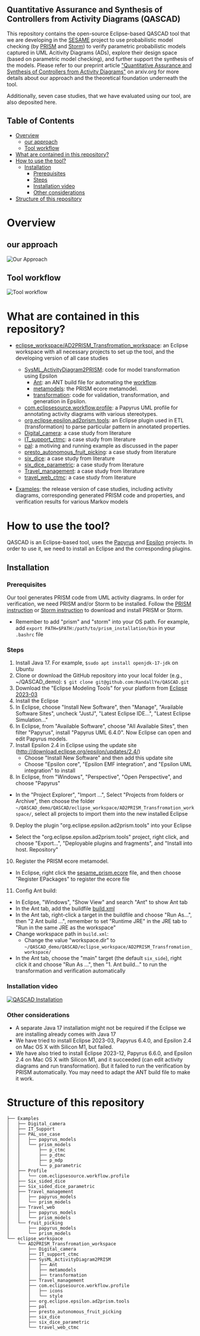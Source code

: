 Quantitative Assurance and Synthesis of Controllers from Activity Diagrams (QASCAD)
---

This repository contains the open-source Eclipse-based QASCAD tool that we are developing in the [SESAME](https://www.sesame-project.org/) project to use probabilistic model checking (by [PRISM](https://www.prismmodelchecker.org/) and [Storm](https://www.stormchecker.org/)) to verify parametric probabilistic models captured in UML Acitivity Diagrams (ADs), explore their design space (based on parametric model checking), and further support the synthesis of the models. Please refer to our preprint article ["Quantitative Assurance and Synthesis of Controllers from Activity Diagrams"]() on arxiv.org for more details about our approach and the theoretical foundation underneath the tool.

Additionally, seven case studies, that we have evaluated using our tool, are also deposited here.

Table of Contents
---
- [Overview](#overview)
  - [our approach](#our-approach)
  - [Tool workflow](#tool-workflow)
- [What are contained in this repository?](#what-are-contained-in-this-repository)
- [How to use the tool?](#how-to-use-the-tool)
  - [Installation](#installation)
    - [Prerequisites](#prerequisites)
    - [Steps](#steps)
    - [Installation video](#installation-video)
    - [Other considerations](#other-considerations)
- [Structure of this repository](#structure-of-this-repository)


# Overview 
## our approach
![Our Approach](./overall_approach.png)

## Tool workflow
![Tool workflow](./detailed_framework.png)

# What are contained in this repository?
- [eclipse_workspace/AD2PRISM_Transfromation_workspace](./eclipse_workspace/AD2PRISM_Transfromation_workspace): an Eclipse workspace with all necessary projects to set up the tool, and the developing version of all case studies
  + [SysML_ActivityDiagram2PRISM](./eclipse_workspace/AD2PRISM_Transfromation_workspace/SysML_ActivityDiagram2PRISM/): code for model transformation using Epsilon
    * [Ant](./eclipse_workspace/AD2PRISM_Transfromation_workspace/SysML_ActivityDiagram2PRISM/Ant): an ANT build file for automating the [workflow](#tool-workflow).
    * [metamodels](./eclipse_workspace/AD2PRISM_Transfromation_workspace/SysML_ActivityDiagram2PRISM/metamodels/): the PRISM ecore metamodel.
    * [transformation](./eclipse_workspace/AD2PRISM_Transfromation_workspace/SysML_ActivityDiagram2PRISM/transformation/): code for validation, transformation, and generation in Epsilon.
  + [com.eclipsesource.workflow.profile](./eclipse_workspace/AD2PRISM_Transfromation_workspace/com.eclipsesource.workflow.profile/): a Papyrus UML profile for annotating activity diagrams with various stereotypes.
  + [org.eclipse.epsilon.ad2prism.tools](./eclipse_workspace/AD2PRISM_Transfromation_workspace/org.eclipse.epsilon.ad2prism.tools/): an Eclipse plugin used in ETL (transformation) to parse particular pattern in annotated properties.
  + [Digital_camera](./eclipse_workspace/AD2PRISM_Transfromation_workspace/Digital_camera/): a case study from literature
  + [IT_support_ctmc](./eclipse_workspace/AD2PRISM_Transfromation_workspace/IT_support_ctmc/): a case study from literature
  + [pal](./eclipse_workspace/AD2PRISM_Transfromation_workspace/pal/): a motiving and running example as discussed in the paper
  + [presto_autonomous_fruit_picking](./eclipse_workspace/AD2PRISM_Transfromation_workspace/presto_autonomous_fruit_picking/): a case study from literature
  + [six_dice](./eclipse_workspace/AD2PRISM_Transfromation_workspace/six_dice/): a case study from literature
  + [six_dice_parametric](./eclipse_workspace/AD2PRISM_Transfromation_workspace/six_dice_parametric/): a case study from literature
  + [Travel_management](./eclipse_workspace/AD2PRISM_Transfromation_workspace/Travel_management/): a case study from literature
  + [travel_web_ctmc](./eclipse_workspace/AD2PRISM_Transfromation_workspace/travel_web_ctmc/): a case study from literature


- [Examples](./Examples/): the release version of case studies, including activity diagrams, corresponding generated PRISM code and properties, and verification results for various Markov models

# How to use the tool?
QASCAD is an Eclipse-based tool, uses the [Papyrus](https://eclipse.dev/papyrus/) and [Epsilon](https://eclipse.dev/epsilon/) projects. In order to use it, we need to install an Eclipse and the corresponding plugins.

## Installation
### Prerequisites
Our tool generates PRISM code from UML activity diagrams. In order for verification, we need PRISM and/or Storm to be installed. Follow the [PRISM instruction](https://www.prismmodelchecker.org/download.php) or [Storm instruction](https://www.stormchecker.org/) to download and install PRISM or Storm.

- Remember to add "prism" and "storm" into your OS path. For example, add `export PATH=$PATH:/path/to/prism_installation/bin` in your `.bashrc` file

### Steps 
1. Install Java 17. For example, `$sudo apt install openjdk-17-jdk` on Ubuntu
2. Clone or download the GitHub repository into your local folder (e.g., ~/QASCAD_demo): `$ git clone git@github.com:RandallYe/QASCAD.git`
3. Download the "Eclipse Modeling Tools" for your platform from [Eclipse 2023-03](https://www.eclipse.org/downloads/packages/release/2023-03/r)
4. Install the Eclipse
5. In Eclipse, choose "Install New Software", then "Manage", "Available Software Sites", uncheck "JustJ", "Latest Eclipse IDE...", "Latest Eclipse Simulation..."
6. In Eclipse, from "Available Software", choose "All Available Sites", then filter "Papyrus", install "Papyrus UML 6.4.0". Now Eclipse can open and edit Papyrus models.
7. Install Epsilon 2.4 in Eclipse using the update site (http://download.eclipse.org/epsilon/updates/2.4/)
   - Choose "Install New Software" and then add this update site
   - Choose "Epsilon core", "Epsilon EMF integration", and "Epsilon UML integration" to install
8. In Eclipse, from "Windows", "Perspective", "Open Perspective", and choose "Papyrus" 
  - In the "Project Explorer", "Import ...", Select "Projects from folders or Archive", then choose the folder `~/QASCAD_demo/QASCAD/eclipse_workspace/AD2PRISM_Transfromation_workspace/`, select all projects to import them into the new installed Eclipse
9. Deploy the plugin "org.eclipse.epsilon.ad2prism.tools" into your Eclipse
  * Select the "org.eclipse.epsilon.ad2prism.tools" project, right click, and choose "Export...", "Deployable plugins and fragments", and "Install into host. Repository"
10. Register the PRISM ecore metamodel. 
  * In Eclipse, right click the [sesame_prism.ecore](./eclipse_workspace/AD2PRISM_Transfromation_workspace/SysML_ActivityDiagram2PRISM/metamodels/sesame_prism.ecore) file, and then choose "Register EPackages" to register the ecore file
11. Config Ant build: 
  * In Eclipse, "Windows", "Show View" and search "Ant" to show Ant tab
  * In the Ant tab, add the buildfile [build.xml](./eclipse_workspace/AD2PRISM_Transfromation_workspace/SysML_ActivityDiagram2PRISM/Ant/build.xml)
  * In the Ant tab, right-click a target in the buildfile and choose "Run As...", then "2 Ant build ...", remember to set "Runtime JRE" in the JRE tab to "Run in the same JRE as the workspace" 
  * Change workspace path in `build.xml`: 
    - Change the value "workspace.dir" to `~/QASCAD_demo/QASCAD/eclipse_workspace/AD2PRISM_Transfromation_workspace/`
  * In the Ant tab, choose the "main" target (the default `six_side`), right click it and choose "Run As ...", then "1. Ant build..." to run the transformation and verification automatically

### Installation video
[![QASCAD Installation](./QASCAD_Eclipse_IDE.png)](https://www.youtube.com/watch?v=EhhQAlD1P2Q "QASCAD Installation")

### Other considerations
- A separate Java 17 installation might not be required if the Eclipse we are installing already comes with Java 17
- We have tried to install Eclipse 2023-03, Papyrus 6.4.0, and Epsilon 2.4 on Mac OS X with Silicon M1, but failed. 
- We have also tried to install Eclipse 2023-12, Papyrus 6.6.0, and Epsilon 2.4 on Mac OS X with Silicon M1, and it succeeded (can edit activity diagrams and run transformation). But it failed to run the verification by PRISM automatically. You may need to adapt the ANT build file to make it work. 

# Structure of this repository
```
├── Examples
│   ├── Digital_camera
│   ├── IT_Support
│   ├── PAL_use_case
│   │   ├── papyrus_models
│   │   └── prism_models
│   │       ├── p_ctmc
│   │       ├── p_dtmc
│   │       ├── p_mdp
│   │       └── p_parametric
│   ├── Profile
│   │   └── com.eclipsesource.workflow.profile
│   ├── Six_sided_dice
│   ├── Six_sided_dice_parametric
│   ├── Travel_management
│   │   ├── papyrus_models
│   │   └── prism_models
│   ├── Travel_web
│   │   ├── papyrus_models
│   │   └── prism_models
│   └── fruit_picking
│       ├── papyrus_models
│       └── prism_models
└── eclipse_workspace
    └── AD2PRISM_Transfromation_workspace
        ├── Digital_camera
        ├── IT_support_ctmc
        ├── SysML_ActivityDiagram2PRISM
        │   ├── Ant
        │   ├── metamodels
        │   ├── transformation
        ├── Travel_management
        ├── com.eclipsesource.workflow.profile
        │   ├── icons
        │   └── style
        ├── org.eclipse.epsilon.ad2prism.tools
        ├── pal
        ├── presto_autonomous_fruit_picking
        ├── six_dice
        ├── six_dice_parametric
        └── travel_web_ctmc
```